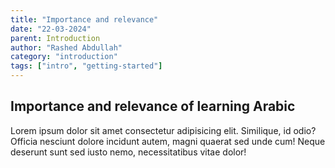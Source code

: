 ```yaml
---
title: "Importance and relevance"
date: "22-03-2024"
parent: Introduction
author: "Rashed Abdullah"
category: "introduction"
tags: ["intro", "getting-started"]
---
```


## Importance and relevance of learning Arabic

Lorem ipsum dolor sit amet consectetur adipisicing elit. Similique, id
odio? Officia nesciunt dolore incidunt autem, magni quaerat sed unde cum!
Neque deserunt sunt sed iusto nemo, necessitatibus vitae dolor!

